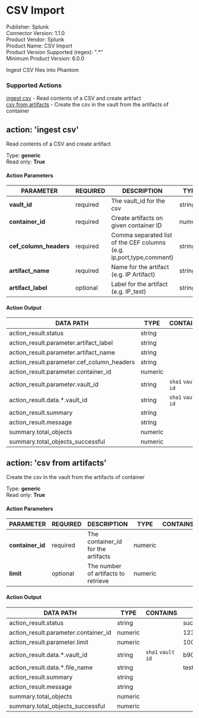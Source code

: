 [comment]: # "Auto-generated SOAR connector documentation"
# CSV Import

Publisher: Splunk  
Connector Version: 1.1.0  
Product Vendor: Splunk  
Product Name: CSV Import  
Product Version Supported (regex): ".\*"  
Minimum Product Version: 6.0.0  

Ingest CSV files into Phantom

### Supported Actions  
[ingest csv](#action-ingest-csv) - Read contents of a CSV and create artifact  
[csv from artifacts](#action-csv-from-artifacts) - Create the csv in the vault from the artifacts of container  

## action: 'ingest csv'
Read contents of a CSV and create artifact

Type: **generic**  
Read only: **True**

#### Action Parameters
PARAMETER | REQUIRED | DESCRIPTION | TYPE | CONTAINS
--------- | -------- | ----------- | ---- | --------
**vault_id** |  required  | The vault_id for the csv | string |  `sha1`  `vault id` 
**container_id** |  required  | Create artifacts on given container ID | numeric | 
**cef_column_headers** |  required  | Comma separated list of the CEF columns (e.g. ip,port,type,comment) | string | 
**artifact_name** |  required  | Name for the artifact (e.g. IP Artifact) | string | 
**artifact_label** |  optional  | Label for the artifact (e.g. IP_test) | string | 

#### Action Output
DATA PATH | TYPE | CONTAINS | EXAMPLE VALUES
--------- | ---- | -------- | --------------
action_result.status | string |  |   success  failed 
action_result.parameter.artifact_label | string |  |   events 
action_result.parameter.artifact_name | string |  |   artifact 
action_result.parameter.cef_column_headers | string |  |   header_1  header_2 
action_result.parameter.container_id | numeric |  |   123 
action_result.parameter.vault_id | string |  `sha1`  `vault id`  |   285ed37b6be7b4bf1583b59150b22e9a741caede 
action_result.data.\*.vault_id | string |  `sha1`  `vault id`  |   b90e6c7ab7f77d058efd444279b81c4c6a9cf4ce 
action_result.summary | string |  |  
action_result.message | string |  |  
summary.total_objects | numeric |  |  
summary.total_objects_successful | numeric |  |    

## action: 'csv from artifacts'
Create the csv in the vault from the artifacts of container

Type: **generic**  
Read only: **True**

#### Action Parameters
PARAMETER | REQUIRED | DESCRIPTION | TYPE | CONTAINS
--------- | -------- | ----------- | ---- | --------
**container_id** |  required  | The container_id for the artifacts | numeric | 
**limit** |  optional  | The number of artifacts to retrieve | numeric | 

#### Action Output
DATA PATH | TYPE | CONTAINS | EXAMPLE VALUES
--------- | ---- | -------- | --------------
action_result.status | string |  |   success  failed 
action_result.parameter.container_id | numeric |  |   123 
action_result.parameter.limit | numeric |  |   1000 
action_result.data.\*.vault_id | string |  `sha1`  `vault id`  |   b90e6c7ab7f77d058efd444279b81c4c6a9cf4ce 
action_result.data.\*.file_name | string |  |   test.csv 
action_result.summary | string |  |  
action_result.message | string |  |  
summary.total_objects | numeric |  |  
summary.total_objects_successful | numeric |  |  